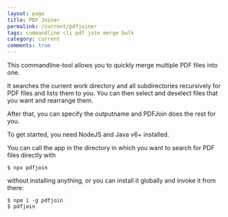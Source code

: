 ```yaml
---
layout: page
title: PDF Joiner
permalink: /current/pdfjoiner
tags: commandline cli pdf join merge bulk 
category: current
comments: true
---
```


This commandline-tool allows you to quickly merge multiple
PDF files into one.

It searches the current work directory and all subdirectories 
recursively for PDF files and lists them to you. You can then
select and deselect files that you want and rearrange them.

After that, you can specify the outputname and PDFJoin does
the rest for you.

To get started, you need NodeJS and Java v6+ installed.

You can call the app in the directory in which you want to search
for PDF files directly with 

    $ npx pdfjoin
     
without installing anything, or you can install it globally and 
invoke it from there:

    $ npm i -g pdfjoin
    $ pdfjoin